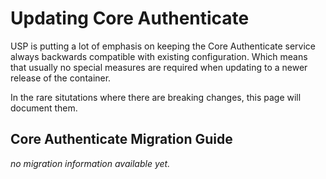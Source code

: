 # Updating Core Authenticate

USP is putting a lot of emphasis on keeping the Core Authenticate service always backwards compatible with
existing configuration. Which means that usually no special measures are required when updating to a newer
release of the container.

In the rare situtations where there are breaking changes, this page will document them.

## Core Authenticate Migration Guide

_no migration information available yet._

